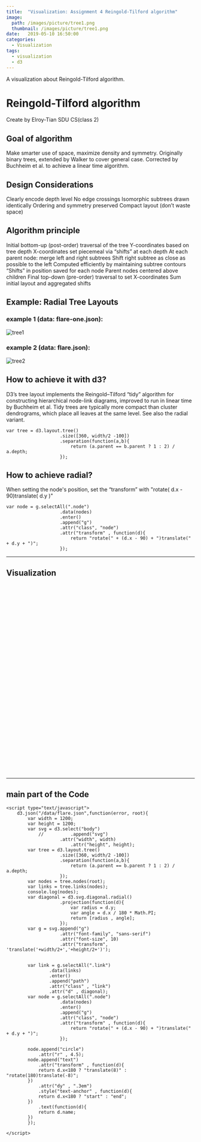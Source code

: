 ```yaml
---
title:  "Visualization: Assignment 4 Reingold-Tilford algorithm"
image: 
  path: /images/picture/tree1.png
  thumbnail: /images/picture/tree1.png
date:   2019-05-10 16:50:00
categories:
  - Visualization
tags:
  - visualization
  - d3
---
```


A visualization about Reingold-Tilford algorithm.

# Reingold-Tilford algorithm

Create by Elroy-Tian SDU CS(class 2)

## Goal of algorithm

Make smarter use of space, maximize density and symmetry.Originally binary trees, extended by Walker to cover general case.Corrected by Buchheim et al. to achieve a linear time algorithm.

## Design Considerations

Clearly encode depth levelNo edge crossingsIsomorphic subtrees drawn identically Ordering and symmetry preserved Compact layout (don’t waste space)

## Algorithm principleInitial bottom-up (post-order) traversal of the treeY-coordinates based on tree depthX-coordinates set piecemeal via “shifts” at each depthAt each parent node: merge left and right subtreesShift right subtree as close as possible to the left Computed efficiently by maintaining subtree contours “Shifts” in position saved for each nodeParent nodes centered above childrenFinal top-down (pre-order) traversal to set X-coordinatesSum initial layout and aggregated shifts## Example: Radial Tree Layouts

### example 1 (data: flare-one.json):

![tree1](/images/picture/tree1.png) 

### example 2 (data: flare.json):

![tree2](/images/picture/tree2.png)

## How to achieve it with d3?
D3’s tree layout implements the Reingold–Tilford “tidy” algorithm for constructing hierarchical node-link diagrams, improved to run in linear time by Buchheim et al. Tidy trees are typically more compact than cluster dendrograms, which place all leaves at the same level. See also the radial variant.

```
var	tree = d3.layout.tree()
					.size([360, width/2 -100])
					.separation(function(a,b){
						return (a.parent == b.parent ? 1 : 2) / a.depth;
					});
```## How to achieve radial?When setting the node's position, set the “transform” with "rotate( d.x - 90)translate( d.y )" ```
var node = g.selectAll(".node")
					.data(nodes)
					.enter()
					.append("g")
					.attr("class", "node")
					.attr("transform" , function(d){
						return "rotate(" + (d.x - 90) + ")translate(" + d.y + ")";
					});
```


----

## Visualization 

<script src="https://d3js.org/d3.v3.min.js"></script>

<style type="text/css">
 #content1 {
			text-align:center;

    }

	.node {
		cursor: pointer;
	}

	.overlay{
		background-color:#EEE;
	}

	.node circle {
		fill: #fff;
		stroke: steelblue;
		stroke-width: 1.5px;
	}

	.node text {
		font-size:10px;
		font-family:sans-serif;
	}

	.link {
		fill: none;
		stroke: #ccc;
		stroke-width: 1.5px;
	}

	.templink {
		fill: none;
		stroke: red;
		stroke-width: 3px;
	}

	.ghostCircle.show{
		display:block;
	}

	.ghostCircle, .activeDrag .ghostCircle{
		display: none;
	}

</style>



<div id="content1">
    <svg width="1200" height="1200" ></svg>
</div>


<script type="text/javascript">
	d3.json("/data/flare.json",function(error, root){
		var width = 1200;
		var height = 1200;
		var svg = d3.select("svg")
			//			.append("svg")
					.attr("width", width)
						.attr("height", height);
		var	tree = d3.layout.tree()
					.size([360, width/2 -100])
					.separation(function(a,b){
						return (a.parent == b.parent ? 1 : 2) / a.depth;
					});
		var nodes = tree.nodes(root);
		var links = tree.links(nodes);
		console.log(nodes);
		var diagonal = d3.svg.diagonal.radial()
					.projection(function(d){
						var radius = d.y;
						var angle = d.x / 180 * Math.PI;
						return [radius , angle];
					});
		var g = svg.append("g")
				  	.attr("font-family", "sans-serif")
					.attr("font-size", 10)
					.attr("transform", 'translate('+width/2+','+height/2+')');


		var link = g.selectAll(".link")
				.data(links)
				.enter()
				.append("path")
				.attr("class" , "link")
				.attr("d" , diagonal);
		var node = g.selectAll(".node")
					.data(nodes)
					.enter()
					.append("g")
					.attr("class", "node")
					.attr("transform" , function(d){
						return "rotate(" + (d.x - 90) + ")translate(" + d.y + ")";
					});

		node.append("circle")
			.attr("r" , 4.5);
		node.append("text")
			.attr("transform" , function(d){
			return d.x<180 ? "translate(8)" : "rotate(180)translate(-8)";
		})
			.attr("dy" , ".3em")
			.style("text-anchor" , function(d){
			return d.x<180 ? "start" : "end";
		})
			.text(function(d){
			return d.name;
		})
		});
	
</script>
  
  ---
## main part of the Code

```
<script type="text/javascript">
	d3.json("/data/flare.json",function(error, root){
		var width = 1200;
		var height = 1200;
		var svg = d3.select("body")
			//			.append("svg")
					.attr("width", width)
						.attr("height", height);
		var	tree = d3.layout.tree()
					.size([360, width/2 -100])
					.separation(function(a,b){
						return (a.parent == b.parent ? 1 : 2) / a.depth;
					});
		var nodes = tree.nodes(root);
		var links = tree.links(nodes);
		console.log(nodes);
		var diagonal = d3.svg.diagonal.radial()
					.projection(function(d){
						var radius = d.y;
						var angle = d.x / 180 * Math.PI;
						return [radius , angle];
					});
		var g = svg.append("g")
				  	.attr("font-family", "sans-serif")
					.attr("font-size", 10)
					.attr("transform", 'translate('+width/2+','+height/2+')');


		var link = g.selectAll(".link")
				.data(links)
				.enter()
				.append("path")
				.attr("class" , "link")
				.attr("d" , diagonal);
		var node = g.selectAll(".node")
					.data(nodes)
					.enter()
					.append("g")
					.attr("class", "node")
					.attr("transform" , function(d){
						return "rotate(" + (d.x - 90) + ")translate(" + d.y + ")";
					});

		node.append("circle")
			.attr("r" , 4.5);
		node.append("text")
			.attr("transform" , function(d){
			return d.x<180 ? "translate(8)" : "rotate(180)translate(-8)";
		})
			.attr("dy" , ".3em")
			.style("text-anchor" , function(d){
			return d.x<180 ? "start" : "end";
		})
			.text(function(d){
			return d.name;
		})
		});
	
</script>
```  
  
  
  
